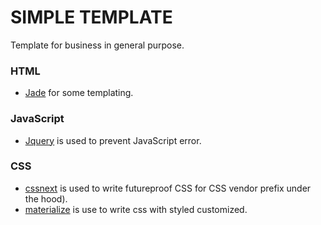 # SIMPLE TEMPLATE

Template for business in general purpose.


### HTML

- [Jade](http://jade-lang.com/) for some templating.


### JavaScript

- [Jquery](https://jquery.com/) is used to prevent JavaScript error.


### CSS

- [cssnext](http://cssnext.putaindecode.io) is used to write futureproof CSS for CSS vendor prefix under the hood).
- [materialize](https://materializecss.com/) is use to write css with styled customized.